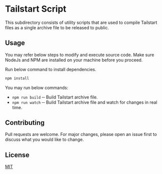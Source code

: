 # Tailstart Script

This subdirectory consists of utility scripts that are used to compile Tailstart files as a single archive file to be released to public.

## Usage

You may refer below steps to modify and execute source code. Make sure NodeJs and NPM are installed on your machine before you proceed.

Run below command to install dependencies.
```bash
npm install
```

You may run below commands:
* `npm run build` ─ Build Tailstart archive file.
* `npm run watch` ─ Build Tailstart archive file and watch for changes in real time.

## Contributing

Pull requests are welcome. For major changes, please open an issue first to discuss what you would like to change.

## License
[MIT](https://github.com/mkfizi/tailstart/blob/main/LICENSE)